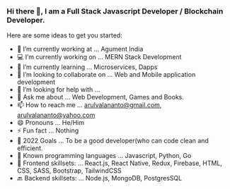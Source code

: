 ### Hi there 👋, I am a Full Stack Javascript Developer / Blockchain Developer.

Here are some ideas to get you started:

- 🔭 I’m currently working at ... Agument India
- 💻 I’m currently working on ... MERN Stack Development
- 🌱 I’m currently learning ... Microservices, Dapps
- 👯 I’m looking to collaborate on ... Web and Mobile application development
- 🤔 I’m looking for help with ... 
- 💬 Ask me about ... Web Development, Games and Books.
- 📫 How to reach me ... arulvalananto@gmail.com, arulvalananto@yahoo.com 
- 😄 Pronouns ...  He/Him
- ⚡ Fun fact ... Nothing
- 🤗 2022 Goals ... To be a good developer(who can code clean and efficient.
- 🤖 Known programming languages ... Javascript, Python, Go
- 🚀 Frontend skillsets: ... React.js, React Native, Redux, Firebase, HTML, CSS, SASS, Bootstrap, TailwindCSS
- 🔙 Backend skillsets: ... Node.js, MongoDB, PostgresSQL
